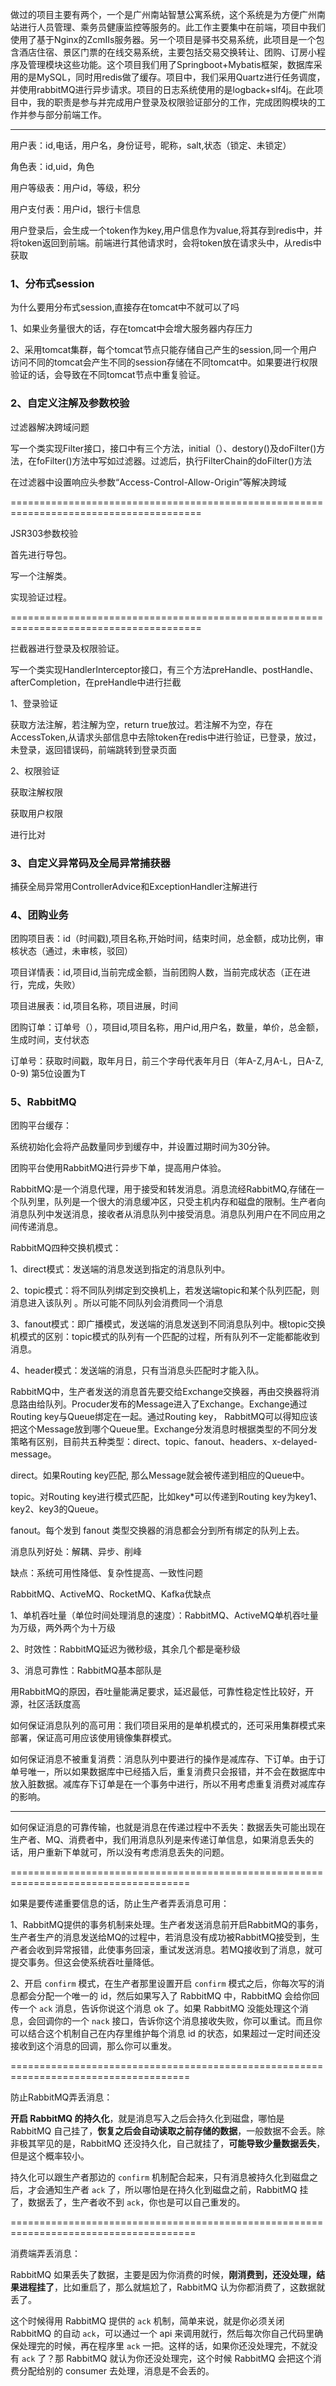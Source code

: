 做过的项目主要有两个，一个是广州南站智慧公寓系统，这个系统是为方便广州南站进行人员管理、乘务员健康监控等服务的。此工作主要集中在前端，项目中我们使用了基于Nginx的ZcmIIs服务器。另一个项目是驿书交易系统，此项目是一个包含酒店住宿、景区门票的在线交易系统，主要包括交易交换转让、团购、订房小程序及管理模块这些功能。这个项目我们用了Springboot+Mybatis框架，数据库采用的是MySQL，同时用redis做了缓存。项目中，我们采用Quartz进行任务调度，并使用rabbitMQ进行异步请求。项目的日志系统使用的是logback+slf4j。在此项目中，我的职责是参与并完成用户登录及权限验证部分的工作，完成团购模块的工作并参与部分前端工作。

-----------------------------------------------------------------------------------------------------------------------------------------------------------

用户表：id,电话，用户名，身份证号，昵称，salt,状态（锁定、未锁定）

角色表：id,uid，角色

用户等级表：用户id，等级，积分

用户支付表：用户id，银行卡信息

用户登录后，会生成一个token作为key,用户信息作为value,将其存到redis中，并将token返回到前端。前端进行其他请求时，会将token放在请求头中，从redis中获取

### 1、分布式session

为什么要用分布式session,直接存在tomcat中不就可以了吗

1、如果业务量很大的话，存在tomcat中会增大服务器内存压力

2、采用tomcat集群，每个tomcat节点只能存储自己产生的session,同一个用户访问不同的tomcat会产生不同的session存储在不同tomcat中。如果要进行权限验证的话，会导致在不同tomcat节点中重复验证。

### 2、自定义注解及参数校验

过滤器解决跨域问题

写一个类实现Filter接口，接口中有三个方法，initial（）、destory()及doFilter()方法，在foFilter()方法中写如过滤器。过滤后，执行FilterChain的doFilter()方法

在过滤器中设置响应头参数“Access-Control-Allow-Origin”等解决跨域

=======================================================================================

JSR303参数校验

首先进行导包。

写一个注解类。

实现验证过程。

=======================================================================================

拦截器进行登录及权限验证。

写一个类实现HandlerInterceptor接口，有三个方法preHandle、postHandle、afterCompletion，在preHandle中进行拦截

1、登录验证

获取方法注解，若注解为空，return true放过。若注解不为空，存在AccessToken,从请求头部信息中去除token在redis中进行验证，已登录，放过，未登录，返回错误码，前端跳转到登录页面

2、权限验证

获取注解权限

获取用户权限

进行比对

### 3、自定义异常码及全局异常捕获器

捕获全局异常用ControllerAdvice和ExceptionHandler注解进行

### 4、团购业务

团购项目表：id（时间戳),项目名称,开始时间，结束时间，总金额，成功比例，审核状态（通过，未审核，驳回）

项目详情表：id,项目id,当前完成金额，当前团购人数，当前完成状态（正在进行，完成，失败）

项目进展表：id,项目名称，项目进展，时间

团购订单：订单号（），项目id,项目名称，用户id,用户名，数量，单价，总金额，生成时间，支付状态

订单号：获取时间戳，取年月日，前三个字母代表年月日（年A-Z,月A-L，日A-Z, 0-9)   第5位设置为T

### 5、RabbitMQ

团购平台缓存：

系统初始化会将产品数量同步到缓存中，并设置过期时间为30分钟。









团购平台使用RabbitMQ进行异步下单，提高用户体验。

RabbitMQ:是一个消息代理，用于接受和转发消息。消息流经RabbitMQ,存储在一个队列里，队列是一个很大的消息缓冲区，只受主机内存和磁盘的限制。生产者向消息队列中发送消息，接收者从消息队列中接受消息。消息队列用户在不同应用之间传递消息。

RabbitMQ四种交换机模式：

1、direct模式：发送端的消息发送到指定的消息队列中。

2、topic模式：将不同队列绑定到交换机上，若发送端topic和某个队列匹配，则消息进入该队列 。所以可能不同队列会消费同一个消息

3、fanout模式：即广播模式，发送端的消息发送到不同消息队列中。根topic交换机模式的区别：topic模式的队列有一个匹配的过程，所有队列不一定能都能收到消息。

4、header模式：发送端的消息，只有当消息头匹配时才能入队。

RabbitMQ中，生产者发送的消息首先要交给Exchange交换器，再由交换器将消息路由给队列。Procuder发布的Message进入了Exchange。Exchange通过Routing key与Queue绑定在一起。通过Routing key， RabbitMQ可以得知应该把这个Message放到哪个Queue里。Exchange分发消息时根据类型的不同分发策略有区别，目前共五种类型：direct、topic、fanout、headers、x-delayed-message。

direct。如果Routing key匹配, 那么Message就会被传递到相应的Queue中。

topic。对Routing key进行模式匹配，比如key*可以传递到Routing key为key1、key2、key3的Queue。

fanout。每个发到 fanout 类型交换器的消息都会分到所有绑定的队列上去。



消息队列好处：解耦、异步、削峰

缺点：系统可用性降低、复杂性提高、一致性问题

RabbitMQ、ActiveMQ、RocketMQ、Kafka优缺点

1、单机吞吐量（单位时间处理消息的速度）：RabbitMQ、ActiveMQ单机吞吐量为万级，两外两个为十万级

2、时效性：RabbitMQ延迟为微秒级，其余几个都是毫秒级

3、消息可靠性：RabbitMQ基本部队是

用RabbitMQ的原因，吞吐量能满足要求，延迟最低，可靠性稳定性比较好，开源，社区活跃度高

如何保证消息队列的高可用：我们项目采用的是单机模式的，还可采用集群模式来部署，保证高可用应该使用镜像集群模式。

如何保证消息不被重复消费：消息队列中要进行的操作是减库存、下订单。由于订单号唯一，所以如果数据库中已经插入后，重复消费只会报错，并不会在数据库中放入脏数据。减库存下订单是在一个事务中进行，所以不用考虑重复消费对减库存的影响。

------------------------------------------------------------------------------------------------------------------------------------------------------

如何保证消息的可靠传输，也就是消息在传递过程中不丢失：数据丢失可能出现在生产者、MQ、消费者中，我们用消息队列是来传递订单信息，如果消息丢失的话，用户重新下单就可，所以没有考虑消息丢失的问题。

=====================================================================================

如果是要传递重要信息的话，防止生产者弄丢消息可用：

1、RabbitMQ提供的事务机制来处理。生产者发送消息前开启RabbitMQ的事务，生产者生产的消息发送给MQ的过程中，若消息没有成功被RabbitMQ接受到，生产者会收到异常报错，此使事务回滚，重试发送消息。若MQ接收到了消息，就可提交事务。但这会使系统吞吐量降低。

2、开启 `confirm` 模式，在生产者那里设置开启 `confirm` 模式之后，你每次写的消息都会分配一个唯一的 id，然后如果写入了 RabbitMQ 中，RabbitMQ 会给你回传一个 `ack` 消息，告诉你说这个消息 ok 了。如果 RabbitMQ 没能处理这个消息，会回调你的一个 `nack` 接口，告诉你这个消息接收失败，你可以重试。而且你可以结合这个机制自己在内存里维护每个消息 id 的状态，如果超过一定时间还没接收到这个消息的回调，那么你可以重发。

=====================================================================================

防止RabbitMQ弄丢消息：

**开启 RabbitMQ 的持久化**，就是消息写入之后会持久化到磁盘，哪怕是 RabbitMQ 自己挂了，**恢复之后会自动读取之前存储的数据**，一般数据不会丢。除非极其罕见的是，RabbitMQ 还没持久化，自己就挂了，**可能导致少量数据丢失**，但是这个概率较小。

持久化可以跟生产者那边的 `confirm` 机制配合起来，只有消息被持久化到磁盘之后，才会通知生产者 `ack` 了，所以哪怕是在持久化到磁盘之前，RabbitMQ 挂了，数据丢了，生产者收不到 `ack`，你也是可以自己重发的。

======================================================================================

消费端弄丢消息：

RabbitMQ 如果丢失了数据，主要是因为你消费的时候，**刚消费到，还没处理，结果进程挂了**，比如重启了，那么就尴尬了，RabbitMQ 认为你都消费了，这数据就丢了。

这个时候得用 RabbitMQ 提供的 `ack` 机制，简单来说，就是你必须关闭 RabbitMQ 的自动 `ack`，可以通过一个 api 来调用就行，然后每次你自己代码里确保处理完的时候，再在程序里 `ack` 一把。这样的话，如果你还没处理完，不就没有 `ack` 了？那 RabbitMQ 就认为你还没处理完，这个时候 RabbitMQ 会把这个消费分配给别的 consumer 去处理，消息是不会丢的。

















